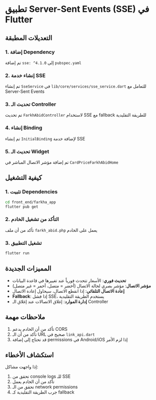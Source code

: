 # تطبيق Server-Sent Events (SSE) في Flutter

## التعديلات المطبقة

### 1. إضافة Dependency
تم إضافة `sse: ^4.1.0` إلى `pubspec.yaml`

### 2. إنشاء خدمة SSE
تم إنشاء `SseService` في `lib/core/services/sse_service.dart` للتعامل مع Server-Sent Events

### 3. تحديث الـ Controller
تم تحديث `FarkhAbidController` لاستخدام SSE مع fallback للطريقة التقليدية

### 4. إنشاء Binding
تم إنشاء `InitialBinding` لإضافة خدمة SSE

### 5. تحديث الـ Widget
تم إضافة مؤشر الاتصال المباشر في `CardPriceFarkhAbidHome`

## كيفية التشغيل

### 1. تثبيت Dependencies
```bash
cd front_end/farkha_app
flutter pub get
```

### 2. التأكد من تشغيل الخادم
تأكد من أن ملف `farkh_abid.php` يعمل على الخادم

### 3. تشغيل التطبيق
```bash
flutter run
```

## المميزات الجديدة

- **تحديث فوري**: الأسعار تتحدث فورياً عند تغييرها في قاعدة البيانات
- **مؤشر الاتصال**: مؤشر بصري لحالة الاتصال (أخضر = متصل، أحمر = غير متصل)
- **إعادة الاتصال التلقائي**: إذا انقطع الاتصال، سيحاول إعادة الاتصال
- **Fallback**: إذا فشل SSE، يستخدم الطريقة التقليدية
- **إدارة الموارد**: إغلاق الاتصالات عند إغلاق الـ Controller

## ملاحظات مهمة

1. تأكد من أن الخادم يدعم CORS
2. تأكد من أن الـ URL صحيح في `link_api.dart`
3. قد تحتاج إلى إضافة permissions في Android/iOS إذا لزم الأمر

## استكشاف الأخطاء

إذا واجهت مشاكل:

1. تحقق من console logs للـ SSE
2. تأكد من أن الخادم يعمل
3. تحقق من الـ network permissions
4. جرب الطريقة التقليدية كـ fallback



